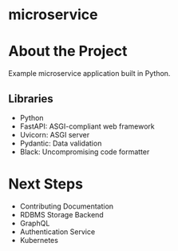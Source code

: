 # microservice

# About the Project
Example microservice application built in Python.

## Libraries
* Python
* FastAPI: ASGI-compliant web framework 
* Uvicorn: ASGI server
* Pydantic: Data validation
* Black: Uncompromising code formatter

# Next Steps
* Contributing Documentation
* RDBMS Storage Backend
* GraphQL
* Authentication Service
* Kubernetes
